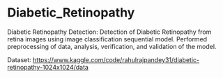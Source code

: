 # Diabetic_Retinopathy

Diabetic Retinopathy Detection: Detection of Diabetic Retinopathy from retina images using image classification sequential model. Performed preprocessing of data, analysis, verification, and validation of the model.

Dataset: https://www.kaggle.com/code/rahulrajpandey31/diabetic-retinopathy-1024x1024/data
